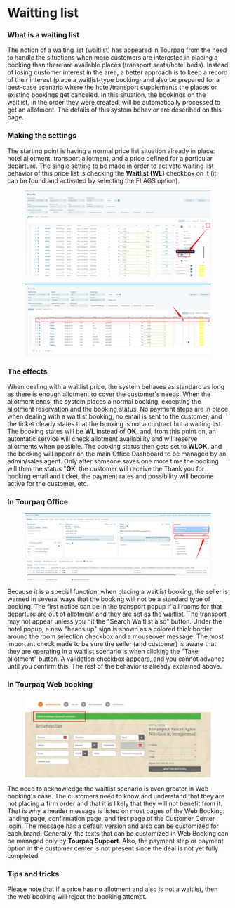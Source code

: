 # Waitting list

### **What is a waiting list**

The notion of a waiting list (waitlist) has appeared in Tourpaq from the need to handle the situations when more customers are interested in placing a booking than there are available places (transport seats/hotel beds). Instead of losing customer interest in the area, a better approach is to keep a record of their interest (place a waitlist-type booking) and also be prepared for a best-case scenario where the hotel/transport supplements the places or existing bookings get canceled. In this situation, the bookings on the waitlist, in the order they were created, will be automatically processed to get an allotment. The details of this system behavior are described on this page.

### **Making the settings**

The starting point is having a normal price list situation already in place: hotel allotment, transport allotment, and a price defined for a particular departure. The single setting to be made in order to activate waiting list behavior of this price list is checking the **Waitlist (WL)** checkbox on it (it can be found and activated by selecting the FLAGS option).

<figure><img src="../../.gitbook/assets/image (2) (1) (1) (1) (1) (1) (1) (1) (1) (1) (1) (1) (1) (1) (1) (1) (1) (1) (1) (1) (1) (1) (1) (1) (1) (1).png" alt=""><figcaption></figcaption></figure>

<figure><img src="../../.gitbook/assets/image (9) (1) (1) (1) (1) (1) (1) (1) (1) (1) (1) (1) (1) (1) (1) (1) (1) (1) (1) (1) (1) (1) (1) (1) (1) (1) (1).png" alt=""><figcaption></figcaption></figure>

### **The effects**

When dealing with a waitlist price, the system behaves as standard as long as there is enough allotment to cover the customer's needs. When the allotment ends, the system places a normal booking, excepting the allotment reservation and the booking status. No payment steps are in place when dealing with a waitlist booking, no email is sent to the customer, and the ticket clearly states that the booking is not a contract but a waiting list. The booking status will be **WL** instead of **OK,** and, from this point on, an automatic service will check allotment availability and will reserve allotments when possible. The booking status then gets set to **WLOK,** and the booking will appear on the main Office Dashboard to be managed by an admin/sales agent. Only after someone saves one more time the booking will then the status "**OK**, the customer will receive the Thank you for booking email and ticket, the payment rates and possibility will become active for the customer, etc.

### **In Tourpaq Office**

<figure><img src="../../.gitbook/assets/image (247).png" alt=""><figcaption></figcaption></figure>

Because it is a special function, when placing a waitlist booking, the seller is warned in several ways that the booking will not be a standard type of booking. The first notice can be in the transport popup if all rooms for that departure are out of allotment and they are set as the waitlist. The transport may not appear unless you hit the "Search Waitlist also" button. Under the hotel popup, a new "heads up" sign is shown as a colored thick border around the room selection checkbox and a mouseover message. The most important check made to be sure the seller (and customer) is aware that they are operating in a waitlist scenario is when clicking the "Take allotment" button. A validation checkbox appears, and you cannot advance until you confirm this. The rest of the behavior is already explained above.

### **In Tourpaq Web booking**

<figure><img src="../../.gitbook/assets/image (248).png" alt=""><figcaption></figcaption></figure>

The need to acknowledge the waitlist scenario is even greater in Web booking's case. The customers need to know and understand that they are not placing a firm order and that it is likely that they will not benefit from it. That is why a header message is listed on most pages of the Web Booking: landing page, confirmation page, and first page of the Customer Center login. The message has a default version and also can be customized for each brand. Generally, the texts that can be customized in Web Booking can be managed only by **Tourpaq Support**. Also, the payment step or payment option in the customer center is not present since the deal is not yet fully completed.

### **Tips and tricks**

Please note that if a price has no allotment and also is not a waitlist, then the web booking will reject the booking attempt.
